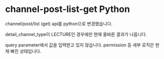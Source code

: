# channel-post-list-get Python
channel/post/list (get) api를 python으로 변경했습니다.

detail_channel_type이 LECTURE인 경우에만 현재 올바른 결과가 나옵니다.

query parameter에서 값을 입력받고 있지 않습니다. permission 등 세부 로직은 현재 빠진 상태입니다.
